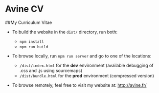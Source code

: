 # Avine CV

##My Curriculum Vitae

- To build the website in the `dist/` directory, run both:
  - `npm install`
  - `npm run build`

- To browse locally, run `npm run server` and go to one of the locations:
  - `/dist/index.html` for the **dev** environment (available debugging of .css and .js using sourcemaps)
  - `/dist/bundle.html` for the **prod** environment (compressed version)

- To browse remotely, feel free to visit my website at: http://avine.fr/

